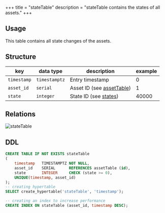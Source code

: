 +++
title = "stateTable"
description = "stateTable contains the states of all assets."
+++

## Usage

This table contains all state changes of the assets.

## Structure

| key         | data type     | description                                      | example |
|-------------|---------------|--------------------------------------------------|---------|
| `timestamp` | `timestamptz` | Entry timestamp                                  | 0       |
| `asset_id`  | `serial`      | Asset ID (see [assetTable](/docs/architecture/datamodel/database/assettable))       | 1       |
| `state`     | `integer`     | State ID (see [states](/docs/architecture/datamodel/states/)) | 40000   |


## Relations

![stateTable](/images/architecture/datamodel/database/statetable.png)

## DDL
```sql
CREATE TABLE IF NOT EXISTS stateTable
(
    timestamp   TIMESTAMPTZ NOT NULL,
    asset_id    SERIAL      REFERENCES assetTable (id),
    state       INTEGER     CHECK (state >= 0),
    UNIQUE(timestamp, asset_id)
);
-- creating hypertable
SELECT create_hypertable('stateTable', 'timestamp');

-- creating an index to increase performance
CREATE INDEX ON stateTable (asset_id, timestamp DESC);
```
